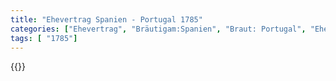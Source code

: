 ```yaml
---
title: "Ehevertrag Spanien - Portugal 1785"
categories: ["Ehevertrag", "Bräutigam:Spanien", "Braut: Portugal", "Eheschließung vollzogen?:Ja", "verschiedenkonfessionelle Ehe?:Nein", "Dynastie Bräutigam:Bourbon (Spanien)", "Akteur Bräutigam:Bourbon (Spanien)", "Akteur Braut:Braganza", "Textbezug?:nein", "Ständisch?:nein", "Ratifikation?:ja", "Sonstiges?:ja", "Bräutigam:Spanien", "Braut: Portugal"]
tags: [ "1785"]
---
```

<!--more-->
{{<v171>}}